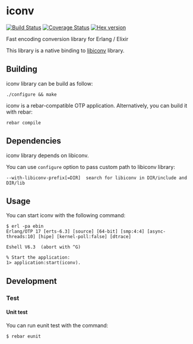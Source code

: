 # iconv

[![Build Status](https://travis-ci.org/processone/iconv.svg?branch=master)](https://travis-ci.org/processone/iconv) [![Coverage Status](https://coveralls.io/repos/processone/iconv/badge.svg?branch=master&service=github)](https://coveralls.io/github/processone/iconv?branch=master) [![Hex version](https://img.shields.io/hexpm/v/iconv.svg "Hex version")](https://hex.pm/packages/iconv)

Fast encoding conversion library for Erlang / Elixir

This library is a native binding to
[libiconv](https://www.gnu.org/software/libiconv/) library.

## Building

iconv library can be build as follow:

    ./configure && make

iconv is a rebar-compatible OTP application. Alternatively, you can
build it with rebar:

    rebar compile

## Dependencies

iconv library depends on libiconv.

You can use `configure` option to pass custom path to libiconv
library:

    --with-libiconv-prefix[=DIR]  search for libiconv in DIR/include and DIR/lib

## Usage

You can start iconv with the following command:

```shell
$ erl -pa ebin
Erlang/OTP 17 [erts-6.3] [source] [64-bit] [smp:4:4] [async-threads:10] [hipe] [kernel-poll:false] [dtrace]

Eshell V6.3  (abort with ^G)

% Start the application:
1> application:start(iconv).
```

## Development

### Test

#### Unit test

You can run eunit test with the command:

    $ rebar eunit



